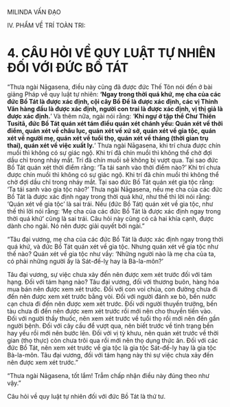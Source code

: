 MILINDA VẤN ĐẠO

IV. PHẨM VỀ TRÍ TOÀN TRI:

# 4. CÂU HỎI VỀ QUY LUẬT TỰ NHIÊN ĐỐI VỚI ĐỨC BỒ TÁT

“Thưa ngài Nāgasena, điều này cũng đã được đức Thế Tôn nói đến ở bài giảng Pháp về quy luật tự nhiên: **‘Ngay trong thời quá khứ, mẹ cha của các đức Bồ Tát là được xác định, cội cây Bồ Đề là được xác định, các vị Thinh Văn hàng đầu là được xác định, người con trai là được xác định, vị thị giả là được xác định.**’ Và thêm nữa, ngài nói rằng: ‘**Khi ngự ở tập thể Chư Thiên Tusitā, đức Bồ Tát quán xét tám điều quán xét chánh yếu: Quán xét về thởi điểm, quán xét về châu lục, quán xét về xứ sở, quán xét về gia tộc, quán xét về người mẹ, quán xét về tuổi thọ, quán xét về tháng (thời gian trụ thai), quán xét về việc xuất ly.**’ Thưa ngài Nāgasena, khi trí chưa được chín muồi thì không có sự giác ngộ. Khi trí đã chín muồi thì không thể chờ đợi dầu chỉ trong nháy mắt. Trí đã chín muồi sẽ không bị vượt qua. Tại sao đức Bồ Tát quán xét thời điểm rằng: ‘Ta tái sanh vào thời điểm nào?’ Khi trí chưa được chín muồi thì không có sự giác ngộ. Khi trí đã chín muồi thì không thể chờ đợi dầu chỉ trong nháy mắt. Tại sao đức Bồ Tát quán xét gia tộc rằng: ‘Ta tái sanh vào gia tộc nào?’ Thưa ngài Nāgasena, nếu mẹ cha của các đức Bồ Tát là được xác định ngay trong thời quá khứ, như thế thì lời nói rằng: ‘Quán xét về gia tộc’ là sai trái. Nếu (đức Bồ Tát) quán xét về gia tộc, như thế thì lời nói rằng: ‘Mẹ cha của các đức Bồ Tát là được xác định ngay trong thời quá khứ’ cũng là sai trái. Câu hỏi này cũng có cả hai khía cạnh, được dành cho ngài. Nó nên được giải quyết bởi ngài.”

“Tâu đại vương, mẹ cha của các đức Bồ Tát là được xác định ngay trong thời quá khứ, và đức Bồ Tát quán xét về gia tộc. Nhưng quán xét về gia tộc như thế nào? Quán xét về gia tộc như vầy: ‘Những người nào là mẹ cha của ta, có phải những người ấy là Sát-đế-lỵ hay là Bà-la-môn?’

Tâu đại vương, sự việc chưa xảy đến nên được xem xét trước đối với tám hạng. Đối với tám hạng nào? Tâu đại vương, đối với thương buôn, hàng hóa mua bán nên được xem xét trước. Đối với con voi chúa, con đường chưa đi đến nên được xem xét trước bằng vòi. Đối với người đánh xe bò, bến nước cạn chưa đi đến nên được xem xét trước. Đối với người thuyền trưởng, bến tàu chưa đi đến nên được xem xét trước rồi mới nên cho thuyền tiến vào. Đối với người thầy thuốc, nên xem xét trước về tuổi thọ rồi mới nên đến gần người bệnh. Đối với cây cầu để vượt qua, nên biết trước về tình trạng bền hay yếu rồi mới nên bước lên. Đối với vị tỳ khưu, nên quán xét trước về thời gian (thọ thực) còn chưa trôi qua rồi mới nên thọ dụng thức ăn. Đối với các đức Bồ Tát, nên xem xét trước về gia tộc là gia tộc Sát-đế-ly hay là gia tộc Bà-la-môn. Tâu đại vương, đối với tám hạng này thì sự việc chưa xảy đến nên được xem xét trước.”

“Thưa ngài Nāgasena, tốt lắm! Trẫm chấp nhận điều này đúng theo như vậy.”

Câu hỏi về quy luật tự nhiên đối với đức Bồ Tát là thứ tư.
